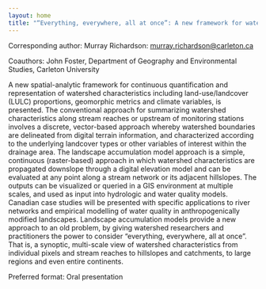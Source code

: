 ```yaml
---
layout: home
title: "“Everything, everywhere, all at once”: A new framework for watershed characterization and cumulative effects assessment"
---
```



Corresponding author: Murray Richardson: murray.richardson@carleton.ca

Coauthors: John Foster, Department of Geography and Environmental Studies, Carleton University 

A new spatial-analytic framework for continuous quantification and representation of watershed characteristics including land-use/landcover (LULC) proportions, geomorphic metrics and climate variables, is presented. The conventional approach for summarizing watershed characteristics along stream reaches or upstream of monitoring stations involves a discrete, vector-based approach whereby watershed boundaries are delineated from digital terrain information, and characterized according to the underlying landcover types or other variables of interest within the drainage area. The landscape accumulation model approach is a simple, continuous (raster-based) approach in which watershed characteristics are propagated downslope through a digital elevation model and can be evaluated at any point along a stream network or its adjacent hillslopes. The outputs can be visualized or queried in a GIS environment at multiple scales, and used as input into hydrologic and water quality models. Canadian case studies will be presented with specific applications to river networks and empirical modelling of water quality in anthropogenically modified landscapes. Landscape accumulation models provide a new approach to an old problem, by giving watershed researchers and practitioners the power to consider “everything, everywhere, all at once”. That is, a synoptic, multi-scale view of watershed characteristics from individual pixels and stream reaches to hillslopes and catchments, to large regions and even entire continents.

Preferred format: Oral presentation
